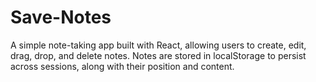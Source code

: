 # Save-Notes
A simple note-taking app built with React, allowing users to create, edit, drag, drop, and delete notes. Notes are stored in localStorage to persist across sessions, along with their position and content.
